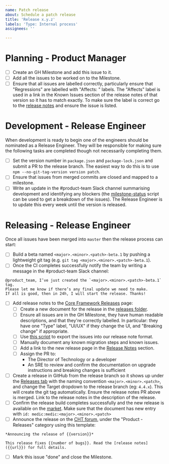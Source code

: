 ```yaml
---
name: Patch release
about: Schedule a patch release
title: 'Release x.y.z'
labels: 'Type: Internal process'
assignees: ''

---
```


# Planning - Product Manager

- [ ] Create an GH Milestone and add this issue to it.
- [ ] Add all the issues to be worked on to the Milestone.
- [ ] Ensure that all issues are labelled correctly, particularly ensure that "Regressions" are labelled with "Affects: <version>" labels. The "Affects" label is used in a link in the Known Issues section of the release notes of that version so it has to match exactly. To make sure the label is correct go to the [release notes](https://docs.communityhealthtoolkit.org/core/releases/#release-notes) and ensure the issue is listed.

# Development - Release Engineer

When development is ready to begin one of the engineers should be nominated as a Release Engineer. They will be responsible for making sure the following tasks are completed though not necessarily completing them.

- [ ] Set the version number in `package.json` and `package-lock.json` and submit a PR to the release branch. The easiest way to do this is to use `npm --no-git-tag-version version patch`.
- [ ] Ensure that issues from merged commits are closed and mapped to a milestone.
- [ ] Write an update in the #product-team Slack channel summarising development and identifying any blockers (the [milestone-status](https://github.com/medic/support-scripts/tree/master/milestone-status) script can be used to get a breakdown of the issues). The Release Engineer is to update this every week until the version is released.

# Releasing - Release Engineer

Once all issues have been merged into `master` then the release process can start:

- [ ] Build a beta named `<major>.<minor>.<patch>-beta.1` by pushing a lightweight git tag (e.g. `git tag <major>.<minor>.<patch>-beta.1`).
- [ ] Once the CI completes successfully notify the team by writing a message in the #product-team Slack channel:
```
@product_team, I’ve just created the `<major>.<minor>.<patch>-beta.1` tag. 
Please let me know if there’s any final update we need to make. 
If all is good, then in 24h, I will start the release. Thanks!
```
- [ ] Add release notes to the [Core Framework Releases](https://docs.communityhealthtoolkit.org/core/releases/) page:
    - [ ] Create a new document for the release in the [releases folder](https://github.com/medic/cht-docs/tree/main/content/en/core/releases).
    - [ ] Ensure all issues are in the GH Milestone, they have human readable descriptions, and that they're correctly labelled. In particular: they have one "Type" label, "UI/UX" if they change the UI, and "Breaking change" if appropriate.
    - [ ] Use [this script](https://github.com/medic/cht-core/blob/master/scripts/release-notes/index.js) to export the issues into our release note format.
    - [ ] Manually document any known migration steps and known issues.
    - [ ] Add a link to the new release page in the [Release Notes](https://docs.communityhealthtoolkit.org/core/releases/#release-notes) section.
    - [ ] Assign the PR to:
        - The Director of Technology or a developer
        - An SRE to review and confirm the documentation on upgrade instructions and breaking changes is sufficient
- [ ] Create a release in GitHub from the release branch so it shows up under the [Releases tab](https://github.com/medic/cht-core/releases) with the naming convention `<major>.<minor>.<patch>`, and change the Target dropdown to the release branch (eg: `4.4.x`). This will create the git tag automatically. Ensure the release notes PR above is merged. Link to the release notes in the description of the release.
- [ ] Confirm the release build completes successfully and the new release is available on the [market](https://staging.dev.medicmobile.org/_couch/builds_4/_design/builds/_view/releases). Make sure that the document has new entry with `id: medic:medic:<major>.<minor>.<patch>`
- [ ] Announce the release on the [CHT forum](https://forum.communityhealthtoolkit.org/), under the "Product - Releases" category using this template:
```
*Announcing the release of {{version}}*

This release fixes {{number of bugs}}. Read the [release notes]({{url}}) for full details.
```
- [ ] Mark this issue "done" and close the Milestone.
